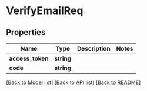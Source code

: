 # VerifyEmailReq

## Properties
Name | Type | Description | Notes
------------ | ------------- | ------------- | -------------
**access_token** | **string** |  | 
**code** | **string** |  | 

[[Back to Model list]](../README.md#documentation-for-models) [[Back to API list]](../README.md#documentation-for-api-endpoints) [[Back to README]](../README.md)


